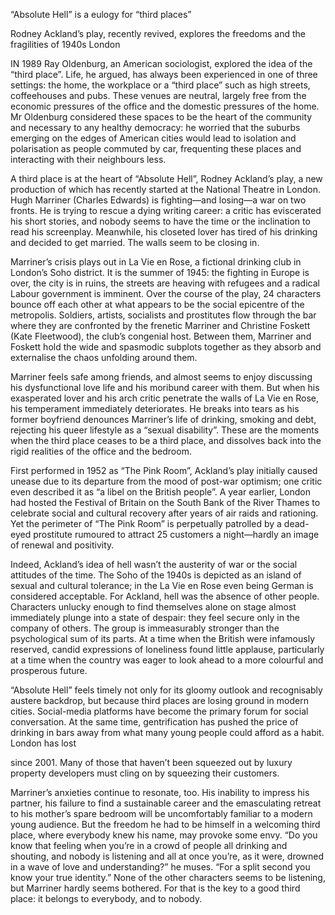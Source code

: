 “Absolute Hell” is a eulogy for “third places”

Rodney Ackland’s play, recently revived, explores the freedoms and the fragilities of 1940s London

IN 1989 Ray Oldenburg, an American sociologist, explored the idea of the “third place”. Life, he argued, has always been experienced in one of three settings: the home, the workplace or a “third place” such as high streets, coffeehouses and pubs. These venues are neutral, largely free from the economic pressures of the office and the domestic pressures of the home. Mr Oldenburg considered these spaces to be the heart of the community and necessary to any healthy democracy: he worried that the suburbs emerging on the edges of American cities would lead to isolation and polarisation as people commuted by car, frequenting these places and interacting with their neighbours less.  

A third place is at the heart of “Absolute Hell”, Rodney Ackland’s play, a new production of which has recently started at the National Theatre in London. Hugh Marriner (Charles Edwards) is fighting—and losing—a war on two fronts. He is trying to rescue a dying writing career: a critic has eviscerated his short stories, and nobody seems to have the time or the inclination to read his screenplay. Meanwhile, his closeted lover has tired of his drinking and decided to get married. The walls seem to be closing in.

Marriner’s crisis plays out in La Vie en Rose, a fictional drinking club in London’s Soho district. It is the summer of 1945: the fighting in Europe is over, the city is in ruins, the streets are heaving with refugees and a radical Labour government is imminent. Over the course of the play, 24 characters bounce off each other at what appears to be the social epicentre of the metropolis. Soldiers, artists, socialists and prostitutes flow through the bar where they are confronted by the frenetic Marriner and Christine Foskett (Kate Fleetwood), the club’s congenial host. Between them, Marriner and Foskett hold the wide and spasmodic subplots together as they absorb and externalise the chaos unfolding around them.  

Marriner feels safe among friends, and almost seems to enjoy discussing his dysfunctional love life and his moribund career with them. But when his exasperated lover and his arch critic penetrate the walls of La Vie en Rose, his temperament immediately deteriorates. He breaks into tears as his former boyfriend denounces Marriner’s life of drinking, smoking and debt, rejecting his queer lifestyle as a “sexual disability”. These are the moments when the third place ceases to be a third place, and dissolves back into the rigid realities of the office and the bedroom. 

First performed in 1952 as “The Pink Room”, Ackland’s play initially caused unease due to its departure from the mood of post-war optimism; one critic even described it as “a libel on the British people”. A year earlier, London had hosted the Festival of Britain on the South Bank of the River Thames to celebrate social and cultural recovery after years of air raids and rationing. Yet the perimeter of “The Pink Room” is perpetually patrolled by a dead-eyed prostitute rumoured to attract 25 customers a night—hardly an image of renewal and positivity. 

Indeed, Ackland’s idea of hell wasn’t the austerity of war or the social attitudes of the time. The Soho of the 1940s is depicted as an island of sexual and cultural tolerance; in the La Vie en Rose even being German is considered acceptable. For Ackland, hell was the absence of other people. Characters unlucky enough to find themselves alone on stage almost immediately plunge into a state of despair: they feel secure only in the company of others. The group is immeasurably stronger than the psychological sum of its parts. At a time when the British were infamously reserved, candid expressions of loneliness found little applause, particularly at a time when the country was eager to look ahead to a more colourful and prosperous future. 

“Absolute Hell” feels timely not only for its gloomy outlook and recognisably austere backdrop, but because third places are losing ground in modern cities. Social-media platforms have become the primary forum for social conversation. At the same time, gentrification has pushed the price of drinking in bars away from what many young people could afford as a habit. London has lost 

since 2001. Many of those that haven’t been squeezed out by luxury property developers must cling on by squeezing their customers.

Marriner’s anxieties continue to resonate, too. His inability to impress his partner, his failure to find a sustainable career and the emasculating retreat to his mother’s spare bedroom will be uncomfortably familiar to a modern young audience. But the freedom he had to be himself in a welcoming third place, where everybody knew his name, may provoke some envy. “Do you know that feeling when you’re in a crowd of people all drinking and shouting, and nobody is listening and all at once you’re, as it were, drowned in a wave of love and understanding?” he muses. “For a split second you know your true identity.” None of the other characters seems to be listening, but Marriner hardly seems bothered. For that is the key to a good third place: it belongs to everybody, and to nobody.